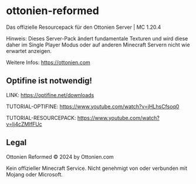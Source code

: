 # ottonien-reformed
Das offizielle Resourcepack für den Ottonien Server | MC 1.20.4

Hinweis: Dieses Server-Pack ändert fundamentale Texturen und wird diese daher im Single Player Modus oder auf anderen Minecraft Servern nicht wie erwartet anzeigen.

Weitere Infos: https://ottonien.com

## Optifine ist notwendig!
LINK: https://optifine.net/downloads

TUTORIAL-OPTIFINE: https://www.youtube.com/watch?v=jHLhsCfsoq0

TUTORIAL-RESOURCEPACK: https://www.youtube.com/watch?v=Ij4cZMIfFUc

## Legal
Ottonien Reformed © 2024 by Ottonien.com

Kein offizieller Minecraft Service. Nicht genehmigt von oder verbunden mit Mojang oder Microsoft.
